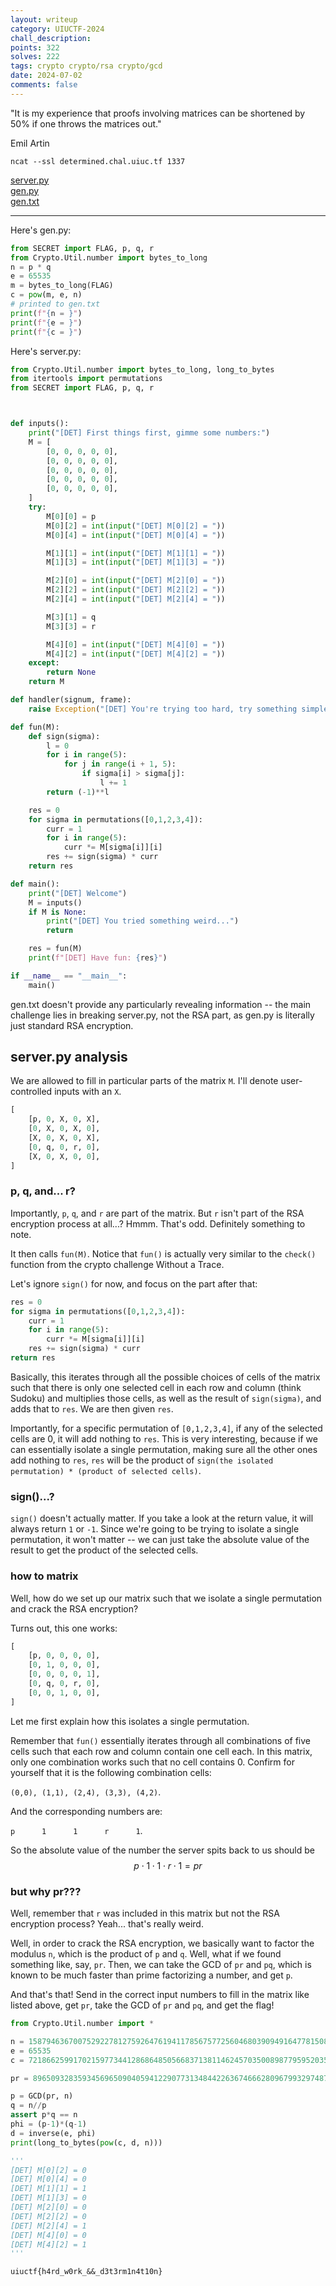 ```yaml
---
layout: writeup
category: UIUCTF-2024
chall_description:
points: 322
solves: 222
tags: crypto crypto/rsa crypto/gcd
date: 2024-07-02
comments: false
---
```


<script
  src="https://cdn.mathjax.org/mathjax/latest/MathJax.js?config=TeX-AMS-MML_HTMLorMML"
  type="text/javascript">
</script>

"It is my experience that proofs involving matrices can be shortened by 50% if one throws the matrices out."

Emil Artin

`ncat --ssl determined.chal.uiuc.tf 1337`

[server.py](https://github.com/Nightxade/ctf-writeups/tree/master/assets/CTFs/UIUCTF-2024/det-server.py)  
[gen.py](https://github.com/Nightxade/ctf-writeups/tree/master/assets/CTFs/UIUCTF-2024/det-gen.py)  
[gen.txt](https://github.com/Nightxade/ctf-writeups/tree/master/assets/CTFs/UIUCTF-2024/det-gen.txt)  

---

Here's gen.py:  

```py
from SECRET import FLAG, p, q, r
from Crypto.Util.number import bytes_to_long
n = p * q
e = 65535
m = bytes_to_long(FLAG)
c = pow(m, e, n)
# printed to gen.txt
print(f"{n = }")
print(f"{e = }")
print(f"{c = }")
```

Here's server.py:  

```py
from Crypto.Util.number import bytes_to_long, long_to_bytes
from itertools import permutations
from SECRET import FLAG, p, q, r



def inputs():
    print("[DET] First things first, gimme some numbers:")
    M = [
        [0, 0, 0, 0, 0],
        [0, 0, 0, 0, 0],
        [0, 0, 0, 0, 0],
        [0, 0, 0, 0, 0],
        [0, 0, 0, 0, 0],
    ]
    try:
        M[0][0] = p
        M[0][2] = int(input("[DET] M[0][2] = "))
        M[0][4] = int(input("[DET] M[0][4] = "))

        M[1][1] = int(input("[DET] M[1][1] = "))
        M[1][3] = int(input("[DET] M[1][3] = "))

        M[2][0] = int(input("[DET] M[2][0] = "))
        M[2][2] = int(input("[DET] M[2][2] = "))
        M[2][4] = int(input("[DET] M[2][4] = "))

        M[3][1] = q
        M[3][3] = r

        M[4][0] = int(input("[DET] M[4][0] = "))
        M[4][2] = int(input("[DET] M[4][2] = "))
    except:
        return None
    return M

def handler(signum, frame):
    raise Exception("[DET] You're trying too hard, try something simpler")

def fun(M):
    def sign(sigma):
        l = 0
        for i in range(5):
            for j in range(i + 1, 5):
                if sigma[i] > sigma[j]:
                    l += 1
        return (-1)**l

    res = 0
    for sigma in permutations([0,1,2,3,4]):
        curr = 1
        for i in range(5):
            curr *= M[sigma[i]][i]
        res += sign(sigma) * curr
    return res

def main():
    print("[DET] Welcome")
    M = inputs()
    if M is None:
        print("[DET] You tried something weird...")
        return

    res = fun(M)
    print(f"[DET] Have fun: {res}")

if __name__ == "__main__":
    main()

```

gen.txt doesn't provide any particularly revealing information -- the main challenge lies in breaking server.py, not the RSA part, as gen.py is literally just standard RSA encryption.  

## server.py analysis

We are allowed to fill in particular parts of the matrix `M`. I'll denote user-controlled inputs with an `X`.  

```python
[
    [p, 0, X, 0, X],
    [0, X, 0, X, 0],
    [X, 0, X, 0, X],
    [0, q, 0, r, 0],
    [X, 0, X, 0, 0],
]
```

### p, q, and... r?

Importantly, `p`, `q`, and `r` are part of the matrix. But `r` isn't part of the RSA encryption process at all...? Hmmm. That's odd. Definitely something to note.  

It then calls `fun(M)`. Notice that `fun()` is actually very similar to the `check()` function from the crypto challenge Without a Trace.  

Let's ignore `sign()` for now, and focus on the part after that:  

```py
res = 0
for sigma in permutations([0,1,2,3,4]):
    curr = 1
    for i in range(5):
        curr *= M[sigma[i]][i]
    res += sign(sigma) * curr
return res
```

Basically, this iterates through all the possible choices of cells of the matrix such that there is only one selected cell in each row and column (think Sudoku) and multiplies those cells, as well as the result of `sign(sigma)`, and adds that to `res`. We are then given `res`.  

Importantly, for a specific permutation of `[0,1,2,3,4]`, if any of the selected cells are 0, it will add nothing to `res`. This is very interesting, because if we can essentially isolate a single permutation, making sure all the other ones add nothing to `res`, `res` will be the product of `sign(the isolated permutation) * (product of selected cells)`.  

### sign()...?  

`sign()` doesn't actually matter. If you take a look at the return value, it will always return `1` or `-1`. Since we're going to be trying to isolate a single permutation, it won't matter -- we can just take the absolute value of the result to get the product of the selected cells.  

### how to matrix

Well, how do we set up our matrix such that we isolate a single permutation and crack the RSA encryption?  

Turns out, this one works:  

```py
[
    [p, 0, 0, 0, 0],
    [0, 1, 0, 0, 0],
    [0, 0, 0, 0, 1],
    [0, q, 0, r, 0],
    [0, 0, 1, 0, 0],
]
```

Let me first explain how this isolates a single permutation.  

Remember that `fun()` essentially iterates through all combinations of five cells such that each row and column contain one cell each. In this matrix, only one combination works such that no cell contains 0. Confirm for yourself that it is the following combination cells:  

`(0,0), (1,1), (2,4), (3,3), (4,2)`.  

And the corresponding numbers are:  

`p      1      1      r      1`.  

So the absolute value of the number the server spits back to us should be $$p \cdot 1 \cdot 1 \cdot r \cdot 1=pr$$  

### but why pr???  

Well, remember that `r` was included in this matrix but not the RSA encryption process? Yeah... that's really weird.  

Well, in order to crack the RSA encryption, we basically want to factor the modulus `n`, which is the product of `p` and `q`. Well, what if we found something like, say, `pr`. Then, we can take the GCD of `pr` and `pq`, which is known to be much faster than prime factorizing a number, and get `p`.  

And that's that! Send in the correct input numbers to fill in the matrix like listed above, get `pr`, take the GCD of `pr` and `pq`, and get the flag!  

```py
from Crypto.Util.number import *

n = 158794636700752922781275926476194117856757725604680390949164778150869764326023702391967976086363365534718230514141547968577753309521188288428236024251993839560087229636799779157903650823700424848036276986652311165197569877428810358366358203174595667453056843209344115949077094799081260298678936223331932826351
e = 65535
c = 72186625991702159773441286864850566837138114624570350089877959520356759693054091827950124758916323653021925443200239303328819702117245200182521971965172749321771266746783797202515535351816124885833031875091162736190721470393029924557370228547165074694258453101355875242872797209141366404264775972151904835111

pr = 89650932835934569650904059412290773134844226367466628096799329748763412779644167490959554682308225788447301887591344484909099249454270292467079075688237075940004535625835151778597652605934044472146068875065970359555553547536636518184486497958414801304532202276337011187961205104209096129018950458239166991017

p = GCD(pr, n)
q = n//p
assert p*q == n
phi = (p-1)*(q-1)
d = inverse(e, phi)
print(long_to_bytes(pow(c, d, n)))

'''
[DET] M[0][2] = 0
[DET] M[0][4] = 0
[DET] M[1][1] = 1
[DET] M[1][3] = 0
[DET] M[2][0] = 0
[DET] M[2][2] = 0
[DET] M[2][4] = 1
[DET] M[4][0] = 0
[DET] M[4][2] = 1
'''
```

    uiuctf{h4rd_w0rk_&&_d3t3rm1n4t10n}